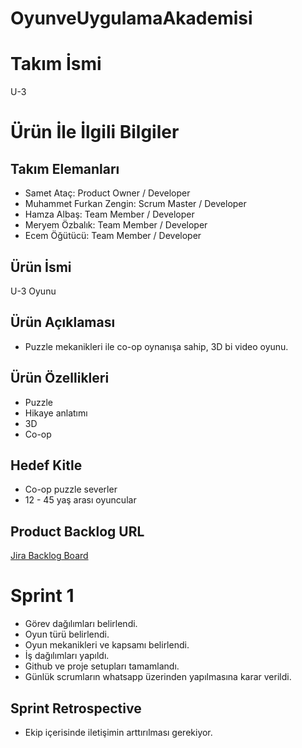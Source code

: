 # OyunveUygulamaAkademisi
# **Takım İsmi**

U-3

# Ürün İle İlgili Bilgiler

## Takım Elemanları

- Samet Ataç: Product Owner / Developer
- Muhammet Furkan Zengin: Scrum Master / Developer
- Hamza Albaş: Team Member / Developer
- Meryem Özbalık: Team Member / Developer
- Ecem Öğütücü: Team Member / Developer

## Ürün İsmi

U-3 Oyunu

## Ürün Açıklaması

-  Puzzle mekanikleri ile co-op oynanışa sahip, 3D bi video oyunu.

## Ürün Özellikleri

- Puzzle
- Hikaye anlatımı
- 3D
- Co-op

## Hedef Kitle

- Co-op puzzle severler
- 12 - 45 yaş arası oyuncular

## Product Backlog URL
[Jira Backlog Board](https://sametjr.atlassian.net/jira/software/projects/OUAB/boards/1)

# Sprint 1

- Görev dağılımları belirlendi.
- Oyun türü belirlendi.
- Oyun mekanikleri ve kapsamı belirlendi.
- İş dağılımları yapıldı.
- Github ve proje setupları tamamlandı.
- Günlük scrumların whatsapp üzerinden yapılmasına karar verildi.

## Sprint Retrospective

- Ekip içerisinde iletişimin arttırılması gerekiyor.


